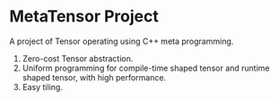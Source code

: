 # MetaTensor Project
A project of Tensor operating using C++ meta programming.

1. Zero-cost Tensor abstraction.
2. Uniform programming for compile-time shaped tensor and runtime shaped
tensor, with high performance.
3. Easy tiling.
